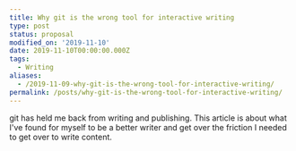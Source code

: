 ```yaml
---
title: Why git is the wrong tool for interactive writing
type: post
status: proposal
modified_on: '2019-11-10'
date: 2019-11-10T00:00:00.000Z
tags:
  - Writing
aliases:
  - /2019-11-09-why-git-is-the-wrong-tool-for-interactive-writing/
permalink: /posts/why-git-is-the-wrong-tool-for-interactive-writing/
---
```




git has held me back from writing and publishing. This article is about what I've found for myself to be a better writer and get over the friction I needed to get over to write content.
